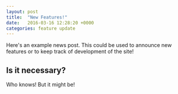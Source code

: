 ```yaml
---
layout: post
title:  "New Features!"
date:   2016-03-16 12:28:20 +0000
categories: feature update
---
```

Here's an example news post. This could be used to announce new features or to keep track of development of the site!

## Is it necessary?

Who knows! But it might be!